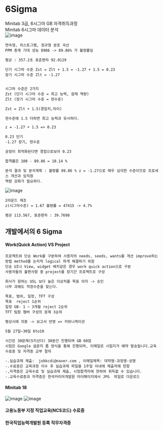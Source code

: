 # 6Sigma
Minitab 3급, 6시그마 GB 자격취득과정      
Minitab 6시그마 데이터 분석         
![image](https://github.com/chihyeonwon/6Sigma/assets/58906858/62771206-5cc5-42d5-a8bd-6c1c82db71b7)
```
연속형, 히스토그램, 정규형 분포 곡선
PPM 총계 기대 성능 8986 -> 89.86% 가 불량률임

평균 : 357.2초 표준편차 92.0129

단기 시그마 수준 Zst = Zlt + 1.5 = -1.27 + 1.5 = 0.23
장기 시그마 수준 Zlt = -1.27


시그마 수준은 2가지
Zst (단기 시그마 수준 = 최고 능력, 잠재 역량)
Zlt (장기 시그마 수준 = 현수준)

Zst = Zlt + 1.5(경험치,차이)

현수준에 1.5 더하면 최고 능력과 유사하다.

z = -1.27 + 1.5 => 0.23

0.23 단기
-1.27 장기, 현수준

공정이 최적화된다면 경험으로보아 0.23

합격률은 100 - 89.86 = 10.14 %

분석 결과 및 분석계획 : 불량률 89.86 % z = -1.27으로 매우 심각한 수준이므로 프로세스 개선과 임직원
역량 강화가 필요하다.
```
![image](https://github.com/chihyeonwon/6Sigma/assets/58906858/cb2f1dcb-b36e-499e-941a-990906346f79)
```
2라운드 제조
z(시그마수준) = 1.67 불량률 = 47415 -> 4.7%

평균 113.567, 표준편차 : 39.7698
```


















## 개발에서의 6 Sigma
#### Work(Quick Action) VS Project 
```
프로젝트와 단순 Work를 구분하여 사용자의 needs, seeds, wants를 개선 improve하는 방법 method를 논리적 logical 하게 해결하기 위함
단순 UI나 View, widget 배치같은 경우 work quick action으로 구분
사용자들의 불편사항 중 project를 장기간 프로젝트로 구성

회사가 원하는 USL 보다 높은 이상치를 목표 의지 -> 승인
너무 과해도 적정수준을 찾는다.

목표, 범위, 일정, TFT 구성
목표  reject 1순위
일정 GB- 1 ~ 3개월 reject 2순위
TFT 팀원 멤버 구성의 문제 3순위

평상시에 의중 -> 보고서 반영 => 커뮤니케이션
```
```
5월 27일~30일 6to10

시간은 30문제(5지선다) 30분간 진행되며 GB 60점
시험은 Google 설문지 폼 양식을 통해 진행되며, 이메일로 시험지가 예약 발송됩니다.교육 수료증 및 자격증 교부 절차

-.실습과제 제출:  jobkcdi@naver.com , 이메일제목: 대학명-과정명-성명
-.수료증은 교육과정 이수 후 실습과제 파일을 1주일 이내에 제출자에 한함
-,자격증은 교육수료 및 실습과제 제출, 시험합격자에 한하여 취득할 수 있습니다. 
-.교육수료증과 자격증은 한국커리어개발원 마이페이지에서 JPG  파일로 다운로드
```
#### Minitab 18
![image](https://github.com/chihyeonwon/6Sigma/assets/58906858/c49cb25a-c552-4999-aac5-2505d7cb5ad9)
![image](https://github.com/chihyeonwon/6Sigma/assets/58906858/dc4f2f4a-1de8-4bd4-b481-c5e6c0a65585)


#### 고용노동부 지정 직업교육(NCS코드) 수료증 
#### 한국직업능력개발원 등록 직무자격증

